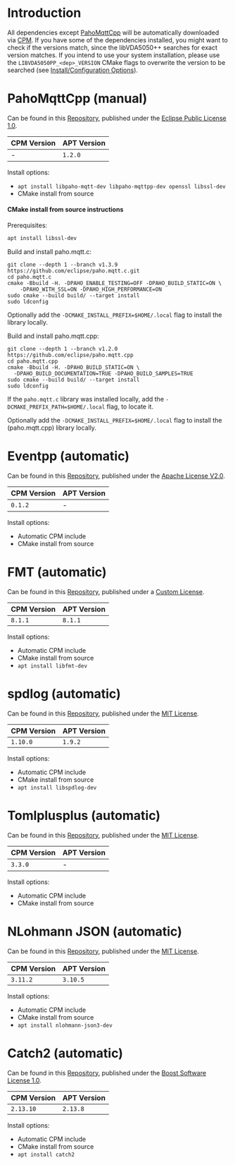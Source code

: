 # Introduction

All dependencies except [PahoMqttCpp](#pahomqttcpp) will be automatically downloaded via [CPM](https://github.com/cpm-cmake/CPM.cmake). If you have some of the dependencies
installed, you might want to check if the versions match, since the libVDA5050++ searches
for exact version matches. If you intend to use your system installation, please use the
`LIBVDA5050PP_<dep>_VERSION` CMake flags to overwrite the version to be searched (see [Install/Configuration Options](install.md#configuration-options)).

# PahoMqttCpp (manual)

Can be found in this [Repository](https://github.com/eclipse/paho.mqtt.cpp), published under the [Eclipse Public License 1.0](https://github.com/eclipse/paho.mqtt.cpp/blob/master/epl-v10).

| CPM Version | APT Version |
| ----------- | ----------- |
| -           | `1.2.0`     |

Install options:

- `apt install libpaho-mqtt-dev libpaho-mqttpp-dev openssl libssl-dev`
- CMake install from source

#### CMake install from source instructions

Prerequisites:

```sh
apt install libssl-dev
```

Build and install paho.mqtt.c:

```shell
git clone --depth 1 --branch v1.3.9 https://github.com/eclipse/paho.mqtt.c.git
cd paho.mqtt.c
cmake -Bbuild -H. -DPAHO_ENABLE_TESTING=OFF -DPAHO_BUILD_STATIC=ON \
    -DPAHO_WITH_SSL=ON -DPAHO_HIGH_PERFORMANCE=ON
sudo cmake --build build/ --target install
sudo ldconfig
```

Optionally add the `-DCMAKE_INSTALL_PREFIX=$HOME/.local` flag to install
the library locally.


Build and install paho.mqtt.cpp:

```shell
git clone --depth 1 --branch v1.2.0 https://github.com/eclipse/paho.mqtt.cpp
cd paho.mqtt.cpp
cmake -Bbuild -H. -DPAHO_BUILD_STATIC=ON \
  -DPAHO_BUILD_DOCUMENTATION=TRUE -DPAHO_BUILD_SAMPLES=TRUE
sudo cmake --build build/ --target install
sudo ldconfig
```

If the `paho.mqtt.c` library was installed locally, add the `-DCMAKE_PREFIX_PATH=$HOME/.local` flag,
to locate it.

Optionally add the `-DCMAKE_INSTALL_PREFIX=$HOME/.local` flag to install
the (paho.mqtt.cpp) library locally.

# Eventpp (automatic)

Can be found in this [Repository](https://github.com/wqking/eventpp), published under the [Apache License V2.0](http://www.apache.org/licenses/LICENSE-2.0).

| CPM Version | APT Version |
| ----------- | ----------- |
| `0.1.2`     | -           |

Install options:

- Automatic CPM include
- CMake install from source

# FMT (automatic)

Can be found in this [Repository](https://github.com/fmtlib/fmt), published under a [Custom License](https://github.com/fmtlib/fmt/blob/master/LICENSE).

| CPM Version | APT Version |
| ----------- | ----------- |
| `8.1.1`     | `8.1.1`     |

Install options:

- Automatic CPM include
- CMake install from source
- `apt install libfmt-dev`

# spdlog (automatic)

Can be found in this [Repository](https://github.com/gabime/spdlog), published under the [MIT License](https://github.com/gabime/spdlog/blob/v1.x/LICENSE).

| CPM Version | APT Version |
| ----------- | ----------- |
| `1.10.0`    | `1.9.2`     |

Install options:

- Automatic CPM include
- CMake install from source
- `apt install libspdlog-dev`

# Tomlplusplus (automatic)

Can be found in this [Repository](https://github.com/marzer/tomlplusplus), published under the [MIT License](https://github.com/marzer/tomlplusplus/blob/master/LICENSE).

| CPM Version | APT Version |
| ----------- | ----------- |
| `3.3.0`     | -           |

Install options:

- Automatic CPM include
- CMake install from source

# NLohmann JSON (automatic)
Can be found in this [Repository](https://github.com/nlohmann/json), published under the [MIT License](https://github.com/nlohmann/json/blob/develop/LICENSE.MIT).

| CPM Version | APT Version |
| ----------- | ----------- |
| `3.11.2`    | `3.10.5`    |

Install options:

- Automatic CPM include
- CMake install from source
- `apt install nlohmann-json3-dev`

# Catch2 (automatic)
Can be found in this [Repository](https://github.com/catchorg/Catch2), published under the [Boost Software License 1.0](https://github.com/catchorg/Catch2/blob/devel/LICENSE.txt).

| CPM Version | APT Version |
| ----------- | ----------- |
| `2.13.10`   | `2.13.8`    |

Install options:

- Automatic CPM include
- CMake install from source
- `apt install catch2`
